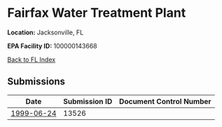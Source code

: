 # Fairfax Water Treatment Plant

**Location:** Jacksonville, FL

**EPA Facility ID:** 100000143668

[Back to FL Index](../../index.md)

## Submissions

| Date | Submission ID | Document Control Number |
|------|--------------|-------------------------|
| [1999-06-24](submissions/13526.md) | 13526 |  |
